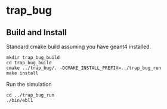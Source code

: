 trap_bug
==========


Build and Install
-----------------

Standard cmake build assuming you have geant4 installed.

    mkdir trap_bug_build
    cd trap_bug_build
    cmake ../trap_bug/. -DCMAKE_INSTALL_PREFIX=../trap_bug_run
    make install

Run the simulation

    cd ../trap_bug_run
    ./bin/ebl1  




